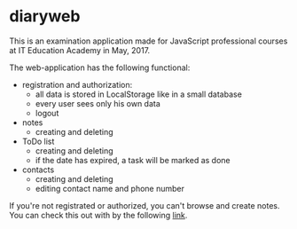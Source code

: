 # diaryweb

This is an examination application made for JavaScript professional courses at IT Education Academy in May, 2017.

The web-application has the following functional:
* registration and authorization:
  * all data is stored in LocalStorage like in a small database
  * every user sees only his own data
  * logout
* notes
  * creating and deleting
* ToDo list
  * creating and deleting
  * if the date has expired, a task will be marked as done
* contacts
  * creating and deleting
  * editing contact name and phone number
  
If you're not registrated or authorized, you can't browse and create notes.
You can check this out with by the following [link](https://echelonka.github.io/diaryweb/).
